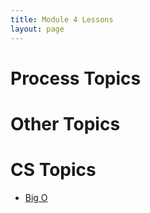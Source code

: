 ```yaml
---
title: Module 4 Lessons
layout: page
---
```


# Process Topics

# Other Topics

# CS Topics

- [Big O](/module4/lessons/big_o_outline.html)
